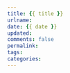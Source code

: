 ```yaml
---
title: {{ title }}
urlname: 
date: {{ date }}
updated: 
comments: false
permalink: 
tags:
categories:
---
```

